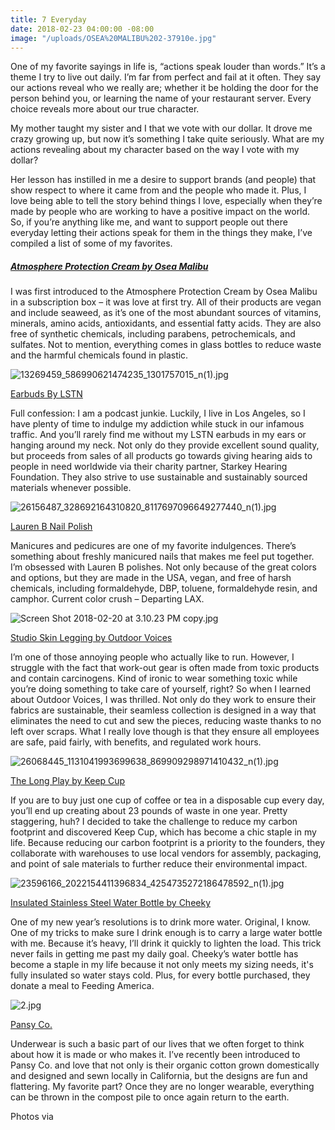 ```yaml
---
title: 7 Everyday
date: 2018-02-23 04:00:00 -08:00
image: "/uploads/OSEA%20MALIBU%202-37910e.jpg"
---
```


One of my favorite sayings in life is, “actions speak louder than words.”  It’s a theme I try to live out daily. I’m far from perfect and fail at it often. They say our actions reveal who we really are; whether it be holding the door for the person behind you, or learning the name of your restaurant server. Every choice reveals more about our true character.

My mother taught my sister and I that we vote with our dollar. It drove me crazy growing up, but now it’s something I take quite seriously. What are my actions revealing about my character based on the way I vote with my dollar?

Her lesson has instilled in me a desire to support brands (and people) that show respect to where it came from and the people who made it. Plus, I love being able to tell the story behind things I love, especially when they’re made by people who are working to have a positive impact on the world. So, if you’re anything like me, and want to support people out there everyday letting their actions speak for them in the things they make, I’ve compiled a list of some of my favorites.

##### [Atmosphere Protection Cream by Osea Malibu](https://oseamalibu.com/collections/shop/products/atmosphere-protection-cream)

I was first introduced to the Atmosphere Protection Cream by Osea Malibu in a subscription box – it was love at first try. All of their products are vegan and include seaweed, as it’s one of the most abundant sources of vitamins, minerals, amino acids, antioxidants, and essential fatty acids. They are also free of synthetic chemicals, including parabens, petrochemicals, and sulfates. Not to mention, everything comes in glass bottles to reduce waste and the harmful chemicals found in plastic.

![13269459_586990621474235_1301757015_n(1).jpg](/uploads/13269459_586990621474235_1301757015_n(1).jpg)

[Earbuds By LSTN](https://lstnsound.co/collections/earbuds/products/bamboo-avalon-earbuds)

Full confession: I am a podcast junkie. Luckily, I live in Los Angeles, so I have plenty of time to indulge my addiction while stuck in our infamous traffic. And you’ll rarely find me without my LSTN earbuds in my ears or hanging around my neck. Not only do they provide excellent sound quality, but proceeds from sales of all products go towards giving hearing aids to people in need worldwide via their charity partner, Starkey Hearing Foundation. They also strive to use sustainable and sustainably sourced materials whenever possible.

![26156487_328692164310820_8117697096649277440_n(1).jpg](/uploads/26156487_328692164310820_8117697096649277440_n(1).jpg)

[Lauren B Nail Polish](https://www.laurenbbeauty.com/)

Manicures and pedicures are one of my favorite indulgences. There’s something about freshly manicured nails that makes me feel put together. I’m obsessed with Lauren B polishes. Not only because of the great colors and options, but they are made in the USA, vegan, and free of harsh chemicals, including formaldehyde, DBP, toluene, formaldehyde resin, and camphor. Current color crush – Departing LAX.

![Screen Shot 2018-02-20 at 3.10.23 PM copy.jpg](/uploads/Screen%20Shot%202018-02-20%20at%203.10.23%20PM%20copy.jpg)

[Studio Skin Legging by Outdoor Voices](https://www.outdoorvoices.com/products/studio-skin-legging?variant=19637567685)

I’m one of those annoying people who actually like to run. However, I struggle with the fact that work-out gear is often made from toxic products and contain carcinogens. Kind of ironic to wear something toxic while you’re doing something to take care of yourself, right? So when I learned about Outdoor Voices, I was thrilled. Not only do they work to ensure their fabrics are sustainable, their seamless collection is designed in a way that eliminates the need to cut and sew the pieces, reducing waste thanks to no left over scraps. What I really love though is that they ensure all employees are safe, paid fairly, with benefits, and regulated work hours.

![26068445_1131041993699638_869909298971410432_n(1).jpg](/uploads/26068445_1131041993699638_869909298971410432_n(1).jpg)

[The Long Play by Keep Cup](http://us.keepcup.com/keepcup-series/longplay-series/longplay-cino.html)

If you are to buy just one cup of coffee or tea in a disposable cup every day, you’ll end up creating about 23 pounds of waste in one year. Pretty staggering, huh? I decided to take the challenge to reduce my carbon footprint and discovered Keep Cup, which has become a chic staple in my life. Because reducing our carbon footprint is a priority to the founders, they collaborate with warehouses to use local vendors for assembly, packaging, and point of sale materials to further reduce their environmental impact.

![23596166_2022154411396834_4254735272186478592_n(1).jpg](/uploads/23596166_2022154411396834_4254735272186478592_n(1).jpg)

[Insulated Stainless Steel Water Bottle by Cheeky](https://www.cheekyhome.com/products/cheeky-go-millennial-pink-20oz-water-bottle)

One of my new year’s resolutions is to drink more water. Original, I know. One of my tricks to make sure I drink enough is to carry a large water bottle with me. Because it’s heavy, I’ll drink it quickly to lighten the load. This trick never fails in getting me past my daily goal. Cheeky’s water bottle has become a staple in my life because it not only meets my sizing needs, it's fully insulated so water stays cold. Plus, for every bottle purchased, they donate a meal to Feeding America.

![2.jpg](/uploads/2.jpg)

[Pansy Co.](http://www.pansy.co/)

Underwear is such a basic part of our lives that we often forget to think about how it is made or who makes it. I’ve recently been introduced to Pansy Co. and love that not only is their organic cotton grown domestically and designed and sewn locally in California, but the designs are fun and flattering. My favorite part?  Once they are no longer wearable, everything can be thrown in the compost pile to once again return to the earth.

Photos via 